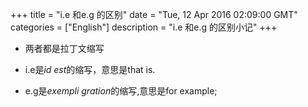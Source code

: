 +++ 
title = "i.e 和e.g 的区别" 
date = "Tue, 12 Apr 2016 02:09:00 GMT" 
categories = ["English"] 
description = "i.e 和e.g 的区别小记" 
+++ 


- 两者都是拉丁文缩写

- i.e是*id est*的缩写，意思是that is.
- e.g是*exempli gration*的缩写,意思是for example;



